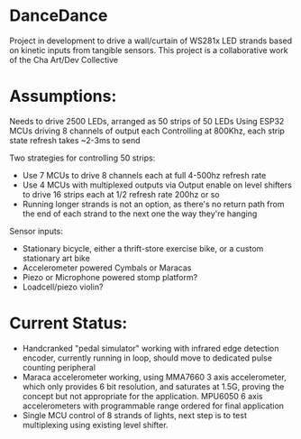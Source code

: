 # DanceDance
Project in development to drive a wall/curtain of WS281x LED strands based on kinetic inputs from tangible sensors.
This project is a collaborative work of the Cha Art/Dev Collective

# Assumptions:
Needs to drive 2500 LEDs, arranged as 50 strips of 50 LEDs
Using ESP32 MCUs driving 8 channels of output each
Controlling at 800Khz, each strip state refresh takes ~2-3ms to send

Two strategies for controlling 50 strips:

* Use 7 MCUs to drive 8 channels each at full 4-500hz refresh rate
* Use 4 MCUs with multiplexed outputs via Output enable on level shifters to drive 16 strips each at 1/2 refresh rate 200hz or so
* Running longer strands is not an option, as there's no return path from the end of each strand to the next one the way they're hanging

Sensor inputs:
* Stationary bicycle, either a thrift-store exercise bike, or a custom stationary art bike
* Accelerometer powered Cymbals or Maracas
* Piezo or Microphone powered stomp platform?
* Loadcell/piezo violin?

# Current Status:
* Handcranked "pedal simulator" working with infrared edge detection encoder, 
currently running in loop, should move to dedicated pulse counting peripheral
* Maraca accelerometer working, using MMA7660 3 axis accelerometer, which only 
provides 6 bit resolution, and saturates at 1.5G, proving the concept but not 
appropriate for the application. MPU6050 6 axis accelerometers with programmable
range ordered for final application
* Single MCU control of 8 strands of lights, next step is to test multiplexing using existing level shifter.
